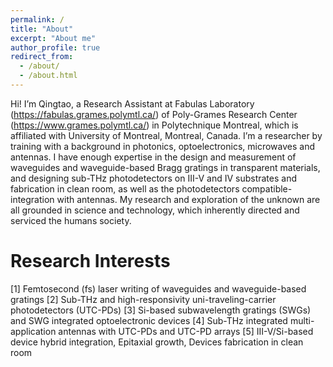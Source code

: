 ```yaml
---
permalink: /
title: "About"
excerpt: "About me"
author_profile: true
redirect_from: 
  - /about/
  - /about.html
---
```


Hi! I’m Qingtao, a Research Assistant at Fabulas Laboratory (https://fabulas.grames.polymtl.ca/) of Poly-Grames Research Center (https://www.grames.polymtl.ca/) in Polytechnique Montreal, which is affiliated with University of Montreal, Montreal, Canada. I’m a researcher by training with a background in photonics, optoelectronics, microwaves and antennas. I have enough expertise in the design and measurement of waveguides and waveguide-based Bragg gratings in transparent materials, and designing sub-THz photodetectors on III-V and IV substrates and fabrication in clean room, as well as the photodetectors compatible-integration with antennas. My research and exploration of the unknown are all grounded in science and technology, which inherently directed and serviced the humans society.

Research Interests
======
[1]	Femtosecond (fs) laser writing of waveguides and waveguide-based gratings
[2]	Sub-THz and high-responsivity uni-traveling-carrier photodetectors (UTC-PDs) 
[3]	Si-based subwavelength gratings (SWGs) and SWG integrated optoelectronic devices
[4]	Sub-THz integrated multi-application antennas with UTC-PDs and UTC-PD arrays
[5]	III-V/Si-based device hybrid integration, Epitaxial growth, Devices fabrication in clean room




